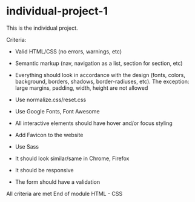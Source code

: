 # individual-project-1
This is the individual project.

Criteria:

* Valid HTML/CSS (no errors, warnings, etc)

* Semantic markup (nav, navigation as a list, section for section, etc)

* Everything should look in accordance with the design (fonts, colors, background, borders, shadows, border-radiuses, etc). The exception: large margins, padding, width, height are not allowed

* Use normalize.css/reset.css

* Use Google Fonts, Font Awesome

* All interactive elements should have hover and/or focus styling

* Add Favicon to the website

* Use Sass

* It should look similar/same in Chrome, Firefox

* It should be responsive

* The form should have a validation

All criteria are met
End of module HTML - CSS
